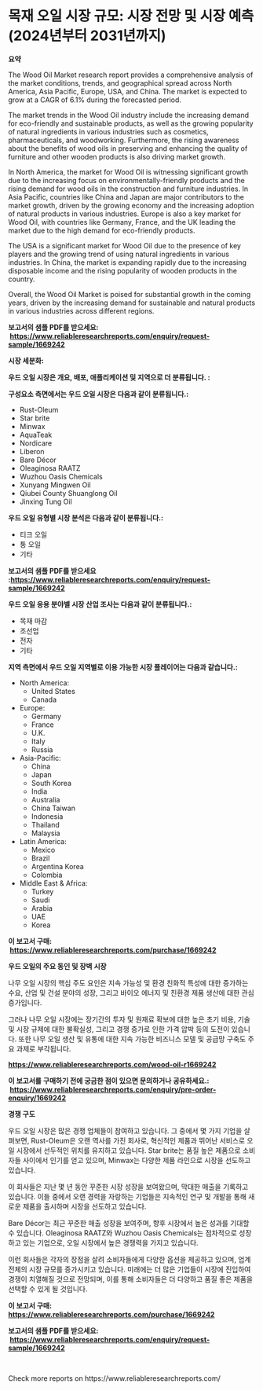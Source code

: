 <p><h1>목재 오일 시장 규모: 시장 전망 및 시장 예측 (2024년부터 2031년까지)</h1></p><p><strong>요약</strong></p>
<p><p>The Wood Oil Market research report provides a comprehensive analysis of the market conditions, trends, and geographical spread across North America, Asia Pacific, Europe, USA, and China. The market is expected to grow at a CAGR of 6.1% during the forecasted period.</p><p>The market trends in the Wood Oil industry include the increasing demand for eco-friendly and sustainable products, as well as the growing popularity of natural ingredients in various industries such as cosmetics, pharmaceuticals, and woodworking. Furthermore, the rising awareness about the benefits of wood oils in preserving and enhancing the quality of furniture and other wooden products is also driving market growth.</p><p>In North America, the market for Wood Oil is witnessing significant growth due to the increasing focus on environmentally-friendly products and the rising demand for wood oils in the construction and furniture industries. In Asia Pacific, countries like China and Japan are major contributors to the market growth, driven by the growing economy and the increasing adoption of natural products in various industries. Europe is also a key market for Wood Oil, with countries like Germany, France, and the UK leading the market due to the high demand for eco-friendly products.</p><p>The USA is a significant market for Wood Oil due to the presence of key players and the growing trend of using natural ingredients in various industries. In China, the market is expanding rapidly due to the increasing disposable income and the rising popularity of wooden products in the country.</p><p>Overall, the Wood Oil Market is poised for substantial growth in the coming years, driven by the increasing demand for sustainable and natural products in various industries across different regions.</p></p>
<p><strong>보고서의 샘플 PDF를 받으세요: &nbsp;<a href="https://www.reliableresearchreports.com/enquiry/request-sample/1669242">https://www.reliableresearchreports.com/enquiry/request-sample/1669242</a></strong></p>
<p><strong>시장 세분화:</strong></p>
<p><strong> 우드 오일 시장은 개요, 배포, 애플리케이션 및 지역으로 더 분류됩니다. :</strong></p>
<p><strong>구성요소 측면에서는 우드 오일 시장은 다음과 같이 분류됩니다.:</strong></p>
<p><ul><li>Rust-Oleum</li><li>Star brite</li><li>Minwax</li><li>AquaTeak</li><li>Nordicare</li><li>Liberon</li><li>Bare Décor</li><li>Oleaginosa RAATZ</li><li>Wuzhou Oasis Chemicals</li><li>Xunyang Mingwen Oil</li><li>Qiubei County Shuanglong Oil</li><li>Jinxing Tung Oil</li></ul></p>
<p><strong> 우드 오일 유형별 시장 분석은 다음과 같이 분류됩니다.:</strong></p>
<p><ul><li>티크 오일</li><li>퉁 오일</li><li>기타</li></ul></p>
<p><strong>보고서의 샘플 PDF를 받으세요 :<a href="https://www.reliableresearchreports.com/enquiry/request-sample/1669242">https://www.reliableresearchreports.com/enquiry/request-sample/1669242</a></strong></p>
<p><strong> 우드 오일 응용 분야별 시장 산업 조사는 다음과 같이 분류됩니다.:</strong></p>
<p><ul><li>목재 마감</li><li>조선업</li><li>전자</li><li>기타</li></ul></p>
<p><strong>지역 측면에서 우드 오일 지역별로 이용 가능한 시장 플레이어는 다음과 같습니다.:</strong></p>
<p><ul>
    <li>
        North America:
        <ul>
            <li>United States</li>
            <li>Canada</li>
        </ul>
    </li>
    <li>
        Europe:
        <ul>
            <li>Germany</li>
            <li>France</li>
            <li>U.K.</li>
            <li>Italy</li>
            <li>Russia</li>
        </ul>
    </li>
    <li>
        Asia-Pacific:
        <ul>
            <li>China</li>
            <li>Japan</li>
            <li>South Korea</li>
            <li>India</li>
            <li>Australia</li>
            <li>China Taiwan</li>
            <li>Indonesia</li>
            <li>Thailand</li>
            <li>Malaysia</li>
        </ul>
    </li>
    <li>
        Latin America:
        <ul>
            <li>Mexico</li>
            <li>Brazil</li>
            <li>Argentina Korea</li>
            <li>Colombia</li>
        </ul>
    </li>
    <li>
        Middle East & Africa:
        <ul>
            <li>Turkey</li>
            <li>Saudi</li>
            <li>Arabia</li>
            <li>UAE</li>
            <li>Korea</li>
        </ul>
    </li>
    </ul></p>
<p><strong>이 보고서 구매: &nbsp;<a href="https://www.reliableresearchreports.com/purchase/1669242">https://www.reliableresearchreports.com/purchase/1669242</a></strong></p>
<p><strong>우드 오일의 주요 동인 및 장벽 시장</strong></p>
<p><p>나무 오일 시장의 핵심 주도 요인은 지속 가능성 및 환경 친화적 특성에 대한 증가하는 수요, 산업 및 건설 분야의 성장, 그리고 바이오 에너지 및 친환경 제품 생산에 대한 관심 증가입니다. </p><p>그러나 나무 오일 시장에는 장기간의 투자 및 원재료 확보에 대한 높은 초기 비용, 기술 및 시장 규제에 대한 불확실성, 그리고 경쟁 증가로 인한 가격 압박 등의 도전이 있습니다. 또한 나무 오일 생산 및 유통에 대한 지속 가능한 비즈니스 모델 및 공급망 구축도 주요 과제로 부각됩니다.</p></p>
<p><strong><a href="https://www.reliableresearchreports.com/wood-oil-r1669242">https://www.reliableresearchreports.com/wood-oil-r1669242</a></strong></p>
<p><strong>이 보고서를 구매하기 전에 궁금한 점이 있으면 문의하거나 공유하세요.: &nbsp;<a href="https://www.reliableresearchreports.com/enquiry/pre-order-enquiry/1669242">https://www.reliableresearchreports.com/enquiry/pre-order-enquiry/1669242</a></strong></p>
<p><strong>경쟁 구도</strong></p>
<p><p>우드 오일 시장은 많은 경쟁 업체들이 참여하고 있습니다. 그 중에서 몇 가지 기업을 살펴보면, Rust-Oleum은 오랜 역사를 가진 회사로, 혁신적인 제품과 뛰어난 서비스로 오일 시장에서 선두적인 위치를 유지하고 있습니다. Star brite는 품질 높은 제품으로 소비자들 사이에서 인기를 얻고 있으며, Minwax는 다양한 제품 라인으로 시장을 선도하고 있습니다.</p><p>이 회사들은 지난 몇 년 동안 꾸준한 시장 성장을 보여왔으며, 막대한 매출을 기록하고 있습니다. 이들 중에서 오랜 경력을 자랑하는 기업들은 지속적인 연구 및 개발을 통해 새로운 제품을 출시하며 시장을 선도하고 있습니다.</p><p>Bare Décor는 최근 꾸준한 매출 성장을 보여주며, 향후 시장에서 높은 성과를 기대할 수 있습니다. Oleaginosa RAATZ와 Wuzhou Oasis Chemicals는 점차적으로 성장하고 있는 기업으로, 오일 시장에서 높은 경쟁력을 가지고 있습니다.</p><p>이런 회사들은 각자의 장점을 살려 소비자들에게 다양한 옵션을 제공하고 있으며, 업계 전체의 시장 규모를 증가시키고 있습니다. 미래에는 더 많은 기업들이 시장에 진입하여 경쟁이 치열해질 것으로 전망되며, 이를 통해 소비자들은 더 다양하고 품질 좋은 제품을 선택할 수 있게 될 것입니다.</p></p>
<p><strong>이 보고서 구매: &nbsp; <a href="https://www.reliableresearchreports.com/purchase/1669242">https://www.reliableresearchreports.com/purchase/1669242</a></strong></p>
<p><strong>보고서의 샘플 PDF를 받으세요: &nbsp;<a href="https://www.reliableresearchreports.com/enquiry/request-sample/1669242">https://www.reliableresearchreports.com/enquiry/request-sample/1669242</a></strong><strong></strong></p>
<p>&nbsp;</p>
<p>Check more reports on https://www.reliableresearchreports.com/</p>
